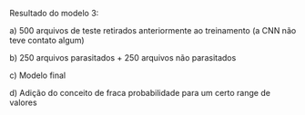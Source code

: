 Resultado do modelo 3:

a) 500 arquivos de teste retirados anteriormente ao treinamento (a CNN não teve contato algum)

b) 250 arquivos parasitados + 250 arquivos não parasitados

c) Modelo final

d) Adição do conceito de fraca probabilidade para um certo range de valores
